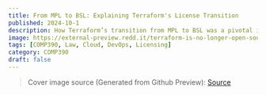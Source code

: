 ```yaml
---
title: From MPL to BSL: Explaining Terraform's License Transition 
published: 2024-10-1
description: How Terraform’s transition from MPL to BSL was a pivotal in redefining open-source norms.
image: https://external-preview.redd.it/terraform-is-no-longer-open-source-v0-4AVX4XaoWk1coa6M71TABOq8n2LvgfUrN554IyGUohw.jpg?width=1080&crop=smart&auto=webp&s=e79658152a4d4309d9b2669b4f97d31ca06cbede
tags: [COMP390, Law, Cloud, DevOps, Licensing]
category: COMP390
draft: false
---
```


> Cover image source (Generated from Github Preview): [Source](https://github.com/hashicorp/terraform/commit/b145fbcaadf0fa7d0e7040eac641d9aef2a26433)

